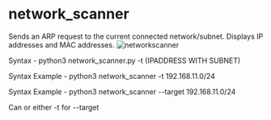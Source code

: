 # network_scanner
Sends an ARP request to the current connected network/subnet. Displays IP addresses and MAC addresses.
![networkscanner](https://user-images.githubusercontent.com/55252902/135542561-edff9bff-940b-44b2-9917-482bf55f2a33.png)

Syntax - python3 network_scanner.py -t (IPADDRESS WITH SUBNET)

Syntax Example - python3 network_scanner -t 192.168.11.0/24

Syntax Example - python3 network_scanner --target 192.168.11.0/24

Can or either -t for --target 


